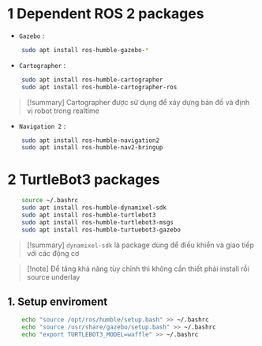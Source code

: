 # 1 Dependent ROS 2 packages
- `Gazebo` :
```bash
	sudo apt install ros-humble-gazebo-*
```
- `Cartographer` : 
```bash
	sudo apt install ros-humble-cartographer
	sudo apt install ros-humble-cartographer-ros
```

> [!summary] Cartographer được sử dụng để xây dựng bản đồ và định vị robot trong realtime

- `Navigation 2` : 
```bash
	sudo apt install ros-humble-navigation2
	sudo apt install ros-humble-nav2-bringup
```
# 2 TurtleBot3 packages
```bash
	source ~/.bashrc
	sudo apt install ros-humble-dynamixel-sdk
	sudo apt install ros-humble-turtlebot3
	sudo apt install ros-humble-turtlebot3-msgs
	sudo apt install ros-humble-turtuebot3-gazebo
```

> [!summary] `dynamixel-sdk` là package dùng để điều khiển và giao tiếp với các động cơ

> [!note] Để tăng khả năng tùy chỉnh thì không cần thiết phải install rồi source underlay 

## 1. Setup enviroment

```bash
	echo "source /opt/ros/humble/setup.bash" >> ~/.bashrc
	echo "source /usr/share/gazebo/setup.bash" >> ~/.bashrc
	echo "export TURTLEBOT3_MODEL=waffle" >> ~/.bashrc
```